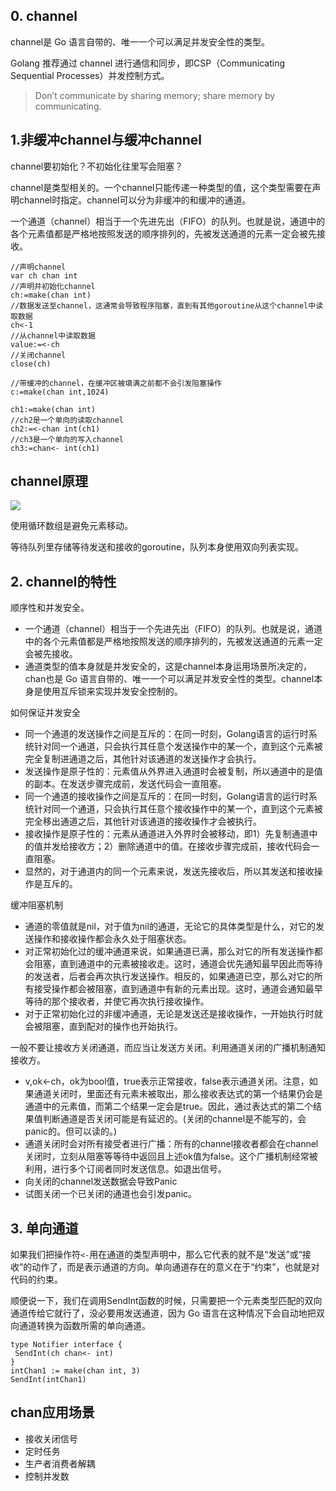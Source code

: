 ﻿## 0. channel ##

channel是 Go 语言自带的、唯一一个可以满足并发安全性的类型。

Golang 推荐通过 channel 进行通信和同步，即CSP（Communicating Sequential Processes）并发控制方式。

> Don’t communicate by sharing memory; share memory by communicating.

## 1.非缓冲channel与缓冲channel ##

channel要初始化？不初始化往里写会阻塞？

channel是类型相关的。一个channel只能传递一种类型的值，这个类型需要在声明channel时指定。channel可以分为非缓冲的和缓冲的通道。

一个通道（channel）相当于一个先进先出（FIFO）的队列。也就是说，通道中的各个元素值都是严格地按照发送的顺序排列的，先被发送通道的元素一定会被先接收。

```
//声明channel
var ch chan int
//声明并初始化channel
ch:=make(chan int)
//数据发送至channel，这通常会导致程序阻塞，直到有其他goroutine从这个channel中读取数据
ch<-1
//从channel中读取数据
value:=<-ch
//关闭channel
close(ch)

//带缓冲的channel，在缓冲区被填满之前都不会引发阻塞操作
c:=make(chan int,1024)

ch1:=make(chan int)
//ch2是一个单向的读取channel
ch2:=<-chan int(ch1)
//ch3是一个单向的写入channel
ch3:=chan<- int(ch1)
```

## channel原理

![](https://raw.githubusercontent.com/yixy4app/images/picgo/202406082029638.png)

使用循环数组是避免元素移动。

等待队列里存储等待发送和接收的goroutine，队列本身使用双向列表实现。

## 2. channel的特性 ##

顺序性和并发安全。

* 一个通道（channel）相当于一个先进先出（FIFO）的队列。也就是说，通道中的各个元素值都是严格地按照发送的顺序排列的，先被发送通道的元素一定会被先接收。
* 通道类型的值本身就是并发安全的，这是channel本身运用场景所决定的，chan也是 Go 语言自带的、唯一一个可以满足并发安全性的类型。channel本身是使用互斥锁来实现并发安全控制的。

如何保证并发安全

* 同一个通道的发送操作之间是互斥的：在同一时刻，Golang语言的运行时系统针对同一个通道，只会执行其任意个发送操作中的某一个，直到这个元素被完全复制进通道之后，其他针对该通道的发送操作才会执行。
* 发送操作是原子性的：元素值从外界进入通道时会被复制，所以通道中的是值的副本。在发送步骤完成前，发送代码会一直阻塞。
* 同一个通道的接收操作之间是互斥的：在同一时刻，Golang语言的运行时系统针对同一个通道，只会执行其任意个接收操作中的某一个，直到这个元素被完全移出通道之后，其他针对该通道的接收操作才会被执行。
* 接收操作是原子性的：元素从通道进入外界时会被移动，即1）先复制通道中的值并发给接收方；2）删除通道中的值。在接收步骤完成前，接收代码会一直阻塞。
* 显然的，对于通道内的同一个元素来说，发送先接收后，所以其发送和接收操作是互斥的。

缓冲阻塞机制

* 通道的零值就是nil，对于值为nil的通道，无论它的具体类型是什么，对它的发送操作和接收操作都会永久处于阻塞状态。
* 对正常初始化过的缓冲通道来说，如果通道已满，那么对它的所有发送操作都会阻塞，直到通道中的元素被接收走。这时，通道会优先通知最早因此而等待的发送者，后者会再次执行发送操作。相反的，如果通道已空，那么对它的所有接受操作都会被阻塞，直到通道中有新的元素出现。这时，通道会通知最早等待的那个接收者，并使它再次执行接收操作。
* 对于正常初始化过的非缓冲通道，无论是发送还是接收操作，一开始执行时就会被阻塞，直到配对的操作也开始执行。

一般不要让接收方关闭通道，而应当让发送方关闭。利用通道关闭的广播机制通知接收方。

* v,ok<-ch，ok为bool值，true表示正常接收，false表示通道关闭。注意，如果通道关闭时，里面还有元素未被取出，那么接收表达式的第一个结果仍会是通道中的元素值，而第二个结果一定会是true。因此，通过表达式的第二个结果值判断通道是否关闭可能是有延迟的。(关闭的channel是不能写的，会panic的。但可以读的。)
* 通道关闭时会对所有接受者进行广播：所有的channel接收者都会在channel关闭时，立刻从阻塞等等待中返回且上述ok值为false。这个广播机制经常被利用，进行多个订阅者同时发送信息。如退出信号。
* 向关闭的channel发送数据会导致Panic
* 试图关闭一个已关闭的通道也会引发panic。

## 3. 单向通道 ##

如果我们把操作符`<-`用在通道的类型声明中，那么它代表的就不是“发送”或“接收”的动作了，而是表示通道的方向。单向通道存在的意义在于“约束”，也就是对代码的约束。

顺便说一下，我们在调用SendInt函数的时候，只需要把一个元素类型匹配的双向通道传给它就行了，没必要用发送通道，因为 Go 语言在这种情况下会自动地把双向通道转换为函数所需的单向通道。


```
type Notifier interface {
 SendInt(ch chan<- int)
}
intChan1 := make(chan int, 3)
SendInt(intChan1)
```

## chan应用场景

* 接收关闭信号
* 定时任务
* 生产者消费者解耦
* 控制并发数